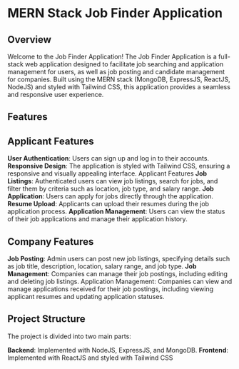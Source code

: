 # MERN Stack Job Finder Application

## Overview

Welcome to the Job Finder Application! The Job Finder Application is a full-stack web application designed to facilitate job searching and application management for users, as well as job posting and candidate management for companies. Built using the MERN stack (MongoDB, ExpressJS, ReactJS, NodeJS) and styled with Tailwind CSS, this application provides a seamless and responsive user experience.

## Features
## Applicant Features
**User Authentication**: Users can sign up and log in to their accounts.
**Responsive Design**: The application is styled with Tailwind CSS, ensuring a responsive and visually appealing interface.
Applicant Features
**Job Listings**: Authenticated users can view job listings, search for jobs, and filter them by criteria such as location, job type, and salary range.
**Job Application**: Users can apply for jobs directly through the application.
**Resume Upload**: Applicants can upload their resumes during the job application process.
**Application Management**: Users can view the status of their job applications and manage their application history.
## Company Features
**Job Posting**: Admin users can post new job listings, specifying details such as job title, description, location, salary range, and job type.
**Job Management**: Companies can manage their job postings, including editing and deleting job listings.
Application Management: Companies can view and manage applications received for their job postings, including viewing applicant resumes and updating application statuses.
## Project Structure
The project is divided into two main parts:

**Backend**: Implemented with NodeJS, ExpressJS, and MongoDB.
**Frontend**: Implemented with ReactJS and styled with Tailwind CSS

